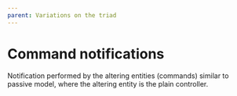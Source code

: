 ```yaml
---
parent: Variations on the triad
---
```

# Command notifications

Notification performed by the altering entities (commands)
similar to passive model, where the altering entity is the plain controller.

